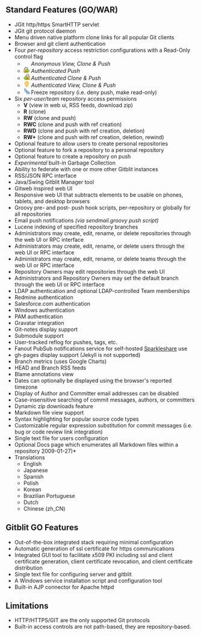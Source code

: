 ## Standard Features (GO/WAR)
- JGit http/https SmartHTTP servlet
- JGit git protocol daemon
- Menu driven native platform clone links for all popular Git clients
- Browser and git client authentication
- Four *per-repository* access restriction configurations with a Read-Only control flag
    - ![anonymous](blank.png) *Anonymous View, Clone & Push*
    - ![push](lock_go_16x16.png) *Authenticated Push*
    - ![clone](lock_pull_16x16.png) *Authenticated Clone & Push*
    - ![view](shield_16x16.png) *Authenticated View, Clone & Push*
    - ![freeze](cold_16x16.png) Freeze repository (i.e. deny push, make read-only)
- Six *per-user/team* repository access permissions
    - **V** (view in web ui, RSS feeds, download zip)
    - **R** (clone)
    - **RW** (clone and push)
    - **RWC** (clone and push with ref creation)
    - **RWD** (clone and push with ref creation, deletion)
    - **RW+** (clone and push with ref creation, deletion, rewind)
- Optional feature to allow users to create personal repositories
- Optional feature to fork a repository to a personal repository
- Optional feature to create a repository on push
- *Experimental* built-in Garbage Collection
- Ability to federate with one or more other Gitblit instances
- RSS/JSON RPC interface
- Java/Swing Gitblit Manager tool
- Gitweb inspired web UI
- Responsive web UI that subtracts elements to be usable on phones, tablets, and desktop browsers
- Groovy pre- and post- push hook scripts, per-repository or globally for all repositories
- Email push notifications *(via sendmail.groovy push script)*
- Lucene indexing of specified repository branches
- Administrators may create, edit, rename, or delete repositories through the web UI or RPC interface
- Administrators may create, edit, rename, or delete users through the web UI or RPC interface
- Administrators may create, edit, rename, or delete teams through the web UI or RPC interface
- Repository Owners may edit repositories through the web UI
- Administrators and Repository Owners may set the default branch through the web UI or RPC interface
- LDAP authentication and optional LDAP-controlled Team memberships
- Redmine authentication
- Salesforce.com authentication
- Windows authentication
- PAM authentication
- Gravatar integration
- Git-notes display support
- Submodule support
- User-tracked reflog for pushes, tags, etc.
- Fanout PubSub notifications service for self-hosted [Sparkleshare](http://sparkleshare.org) use
- gh-pages display support (Jekyll is not supported)
- Branch metrics (uses Google Charts)
- HEAD and Branch RSS feeds
- Blame annotations view
- Dates can optionally be displayed using the browser's reported timezone
- Display of Author and Committer email addresses can be disabled
- Case-insensitive searching of commit messages, authors, or committers
- Dynamic zip downloads feature
- Markdown file view support
- Syntax highlighting for popular source code types
- Customizable regular expression substitution for commit messages (i.e. bug or code review link integration)
- Single text file for users configuration
- Optional Docs page which enumerates all Markdown files within a repository
2009-01-27)*
- Translations
    - English
    - Japanese
    - Spanish
    - Polish
    - Korean
    - Brazilian Portuguese
    - Dutch
    - Chinese (zh_CN)

## Gitblit GO Features
- Out-of-the-box integrated stack requiring minimal configuration
- Automatic generation of ssl certificate for https communications
- Integrated GUI tool to facilitate x509 PKI including ssl and client certificate generation, client certificate revocation, and client certificate distribution
- Single text file for configuring server and gitblit
- A Windows service installation script and configuration tool
- Built-in AJP connector for Apache httpd

## Limitations
- HTTP/HTTPS/GIT are the only supported Git protocols
- Built-in access controls are not path-based, they are repository-based.

[jgit]: http://eclipse.org/jgit "Eclipse JGit Site"
